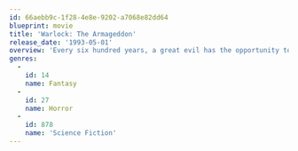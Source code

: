 ```yaml
---
id: 66aebb9c-1f28-4e8e-9202-a7068e82dd64
blueprint: movie
title: 'Warlock: The Armageddon'
release_date: '1993-05-01'
overview: 'Every six hundred years, a great evil has the opportunity to escape and unleash Armageddon. A group of five stones has the power to either free the evil, or banish it for another six hundred years. An order of Druids battles with a Warlock determined to unleash his father upon the world.'
genres:
  -
    id: 14
    name: Fantasy
  -
    id: 27
    name: Horror
  -
    id: 878
    name: 'Science Fiction'
---
```

